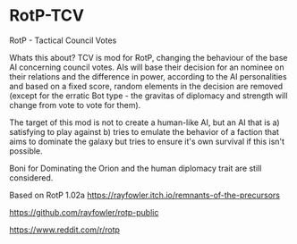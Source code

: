 # RotP-TCV
RotP - Tactical Council Votes

Whats this about?
TCV is mod for RotP, changing the behaviour of the base AI concerning council votes. 
AIs will base their decision for an nominee on their relations and the difference in power, according to the AI personalities and based on a fixed score, 
random elements in the decision are removed (except for the erratic Bot type - the gravitas of diplomacy and strength will change from vote to vote for them).

The target of this mod is not to create a human-like AI, but an AI that is
a) satisfying to play against
b) tries to emulate the behavior of a faction that aims to dominate the galaxy but tries to ensure it's own survival if this isn't possible.

Boni for Dominating the Orion and the human diplomacy trait are still considered.

Based on RotP 1.02a
https://rayfowler.itch.io/remnants-of-the-precursors

https://github.com/rayfowler/rotp-public

https://www.reddit.com/r/rotp
